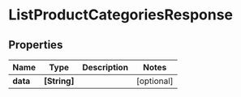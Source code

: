 # ListProductCategoriesResponse

## Properties

Name | Type | Description | Notes
------------ | ------------- | ------------- | -------------
**data** | **[String]** |  | [optional] 


